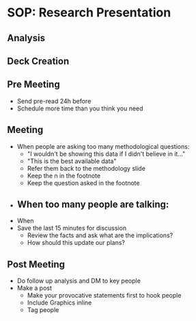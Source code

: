 # SOP: Research Presentation
## Analysis
## Deck Creation

## Pre Meeting
- Send pre-read 24h before
- Schedule more time than you think you need

## Meeting
- When people are asking too many methodological questions:
  - "I wouldn't be showing this data if I didn't believe in it..."
  - "This is the best available data"
  - Refer them back to the methodology slide
  - Keep the n in the footnote
  - Keep the question asked in the footnote
- When too many people are talking:
  - 
- When 
- Save the last 15 minutes for discussion
  - Review the facts and ask what are the implications?
  - How should this update our plans?
## Post Meeting
- Do follow up analysis and DM to key people
- Make a post
  - Make your provocative statements first to hook people
  - Include Graphics inline 
  - Tag people
